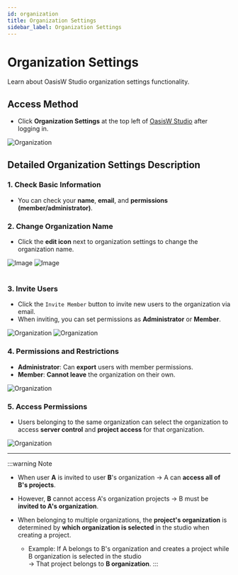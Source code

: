 ```yaml
---
id: organization
title: Organization Settings
sidebar_label: Organization Settings
---
```


# Organization Settings

Learn about OasisW Studio organization settings functionality.

## Access Method

- Click **Organization Settings** at the top left of [OasisW Studio](https://oasisserver.link/) after logging in.

![Organization](/img/usage-guide/14_1.png)

## Detailed Organization Settings Description

### 1. Check Basic Information
- You can check your **name**, **email**, and **permissions (member/administrator)**.

### 2. Change Organization Name
- Click the **edit icon** next to organization settings to change the organization name.

<div style={{display: 'flex', gap: '10px'}}>
  <img src="/img/usage-guide/14_7.png" alt="Image" style={{maxWidth: '35%'}} />
  <img src="/img/usage-guide/14_6.png" alt="Image" style={{maxWidth: '55%'}} />
</div>
<br />

### 3. Invite Users
- Click the `Invite Member` button to invite new users to the organization via email.
- When inviting, you can set permissions as **Administrator** or **Member**.

![Organization](/img/usage-guide/14_2.png)
![Organization](/img/usage-guide/14_3.png)

### 4. Permissions and Restrictions
- **Administrator**: Can **export** users with member permissions.  
- **Member**: **Cannot leave** the organization on their own.

![Organization](/img/usage-guide/14_4.png)

### 5. Access Permissions
- Users belonging to the same organization can select the organization to access **server control** and **project access** for that organization.

![Organization](/img/usage-guide/14_5.png)

---

:::warning Note
 
- When user **A** is invited to user **B**'s organization → A can **access all of B's projects**.
- However, **B** cannot access A's organization projects → B must be **invited to A's organization**.

- When belonging to multiple organizations, the **project's organization** is determined by **which organization is selected** in the studio when creating a project.  
  - Example: If A belongs to B's organization and creates a project while B organization is selected in the studio  
    → That project belongs to **B organization**.
:::